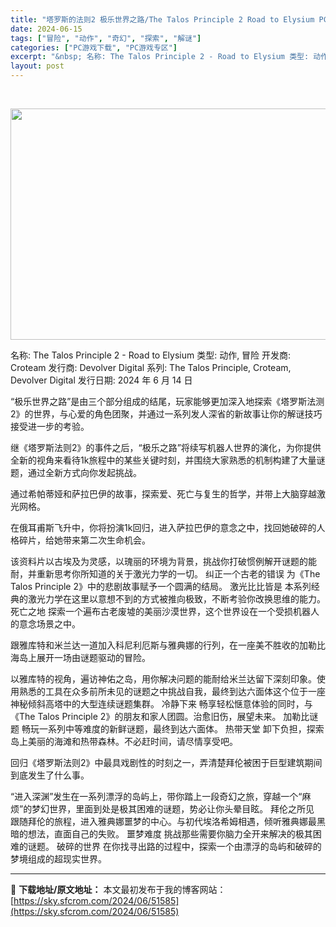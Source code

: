 ```yaml
---
title: "塔罗斯的法则2 极乐世界之路/The Talos Principle 2 Road to Elysium PC中文100.27G"
date: 2024-06-15
tags: ["冒险", "动作", "奇幻", "探索", "解谜"]
categories: ["PC游戏下载", "PC游戏专区"]
excerpt: "&nbsp; 名称: The Talos Principle 2 - Road to Elysium 类型: 动作, 冒险 开发商: Croteam 发行商: Devolver Digital 系列: The Talos Principle, Croteam, Devolver Digital 发行&hellip;"
layout: post
---
```


&nbsp;

<img class="aligncenter size-full wp-image-51586" src="https://sky.sfcrom.com/wp-content/uploads/2024/06/2024061504451077.webp" alt="" width="660" height="370" />

名称: The Talos Principle 2 - Road to Elysium
类型: 动作, 冒险
开发商: Croteam
发行商: Devolver Digital
系列: The Talos Principle, Croteam, Devolver Digital
发行日期: 2024 年 6 月 14 日

“极乐世界之路”是由三个部分组成的结尾，玩家能够更加深入地探索《塔罗斯法测2》的世界，与心爱的角色团聚，并通过一系列发人深省的新故事让你的解谜技巧接受进一步的考验。

继《塔罗斯法则2》的事件之后，“极乐之路”将续写机器人世界的演化，为你提供全新的视角来看待1k旅程中的某些关键时刻，并围绕大家熟悉的机制构建了大量谜题，通过全新方式向你发起挑战。

通过希帕蒂娅和萨拉巴伊的故事，探索爱、死亡与复生的哲学，并带上大脑穿越激光网格。

在俄耳甫斯飞升中，你将扮演1k回归，进入萨拉巴伊的意念之中，找回她破碎的人格碎片，给她带来第二次生命机会。

该资料片以古埃及为灵感，以瑰丽的环境为背景，挑战你打破惯例解开谜题的能耐，并重新思考你所知道的关于激光力学的一切。
纠正一个古老的错误
为《The Talos Principle 2》中的悲剧故事赋予一个圆满的结局。
激光比比皆是
本系列经典的激光力学在这里以意想不到的方式被推向极致，不断考验你改换思维的能力。
死亡之地
探索一个遍布古老废墟的美丽沙漠世界，这个世界设在一个受损机器人的意念场景之中。

跟雅库特和米兰达一道加入科尼利厄斯与雅典娜的行列，在一座美不胜收的加勒比海岛上展开一场由谜题驱动的冒险。

以雅库特的视角，遍访神佑之岛，用你解决问题的能耐给米兰达留下深刻印象。使用熟悉的工具在众多前所未见的谜题之中挑战自我，最终到达六面体这个位于一座神秘倾斜高塔中的大型连续谜题集群。
冷静下来
畅享轻松惬意体验的同时，与《The Talos Principle 2》的朋友和家人团圆。治愈旧伤，展望未来。
加勒比谜题
畅玩一系列中等难度的新鲜谜题，最终到达六面体。
热带天堂
卸下负担，探索岛上美丽的海滩和热带森林。不必赶时间，请尽情享受吧。

回归《塔罗斯法则2》中最具戏剧性的时刻之一，弄清楚拜伦被困于巨型建筑期间到底发生了什么事。

“进入深渊”发生在一系列漂浮的岛屿上，带你踏上一段奇幻之旅，穿越一个“麻烦”的梦幻世界，里面到处是极其困难的谜题，势必让你头晕目眩。
拜伦之所见
跟随拜伦的旅程，进入雅典娜噩梦的中心。与初代埃洛希姆相遇，倾听雅典娜最黑暗的想法，直面自己的失败。
噩梦难度
挑战那些需要你脑力全开来解决的极其困难的谜题。
破碎的世界
在你找寻出路的过程中，探索一个由漂浮的岛屿和破碎的梦境组成的超现实世界。

---
📖 **下载地址/原文地址：** 本文最初发布于我的博客网站：[https://sky.sfcrom.com/2024/06/51585](https://sky.sfcrom.com/2024/06/51585)
